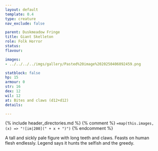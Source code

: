 ```yaml
---
layout: default
template: 0.4
type: creature
nav_exclude: false

parent: Duskmeadow Fringe
title: Giant Skelleton
role: Folk Horror
status:
flavour: 

images:
- ../../../../imgs/gallery/Pasted%20image%2020250406092459.png

statblock: false
hp: 15
armour: 0
str: 16
dex: 12
wil: 12
at: Bites and claws (d12+d12)
details:

---
```


{% include header_directories.md %}
{% comment %}
`=map(this.images, (x) => "![im|200](" + x + ")")`
{% endcomment %}

A tall and sickly pale figure with long teeth and claws.
Feasts on human flesh endlessly.
Legend says it hunts the selfish and the greedy.
